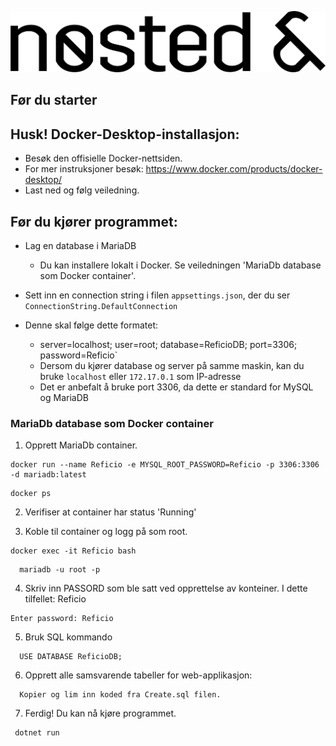 ![Nøsted logo](https://raw.githubusercontent.com/Prosjekt2023/Reficio/main/bacit-dotnet.MVC/wwwroot/nlogo.png)

## Før du starter
## Husk! Docker-Desktop-installasjon:
* Besøk den offisielle Docker-nettsiden.
* For mer instruksjoner besøk: https://www.docker.com/products/docker-desktop/
* Last ned og følg veiledning.

## Før du kjører programmet:
* Lag en database i MariaDB
    * Du kan installere lokalt i Docker. Se veiledningen 'MariaDb database som Docker container'.
  

* Sett inn en connection string i filen `appsettings.json`, der du ser `ConnectionString.DefaultConnection`


* Denne skal følge dette formatet:
    * server=localhost; user=root; database=ReficioDB; port=3306; password=Reficio`
    * Dersom du kjører database og server på samme maskin, kan du bruke `localhost` eller `172.17.0.1` som IP-adresse
    * Det er anbefalt å bruke port 3306, da dette er standard for MySQL og MariaDB


### MariaDb database som Docker container

1. Opprett MariaDb container.


```docker
docker run --name Reficio -e MYSQL_ROOT_PASSWORD=Reficio -p 3306:3306 -d mariadb:latest
```

```
docker ps
```
2. Verifiser at container har status 'Running'

3. Koble til container og logg på som root.

  ```
  docker exec -it Reficio bash
  ```
```
  mariadb -u root -p 
  ```

4. Skriv inn PASSORD som ble satt ved opprettelse av konteiner. I dette tilfellet: Reficio

  ```
  Enter password: Reficio 
  ```
5. Bruk SQL kommando 

```
  USE DATABASE ReficioDB;
```
6. Opprett alle samsvarende tabeller for web-applikasjon:
```
  Kopier og lim inn koded fra Create.sql filen.
```
7. Ferdig! Du kan nå kjøre programmet.
```
 dotnet run
```
